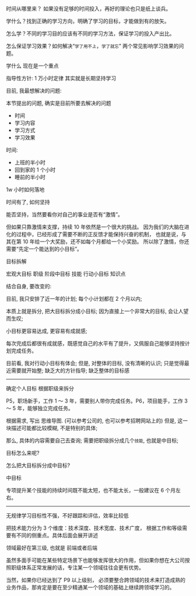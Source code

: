 时间从哪里来？
如果没有足够的时间投入，再好的理论也只是纸上谈兵。

学什么？找到正确的学习方向，明确了学习的目标，才能做到有的放矢。

怎么学？不同的学习目的应该有不同的学习方法，保证学习的投入产出比。

怎么保证学习效果？如何解决“`学了用不上`，`学了就忘`”
两个常见影响学习效果的问题。

学什么 现在是一个重点

指导性方针: 1 万小时定律
其实就是长期坚持学习

目前, 我最想解决的问题:

本节提出的问题, 确实是目前所要去解决的问题

- 时间
- 学习内容
- 学习方式
- 学习效果

时间:

- 上班的半小时
- 回到家的 1 个小时
- 睡前的半小时

1w 小时如何落地

时间有了, 如何坚持

能否坚持，当然要看你对自己的事业是否有“激情”。

但如果只靠激情来支撑，持续 10 年依然是一个很大的挑战。
因为我们的大脑在进化的过程中，已经形成了需要不断的正反馈才能保持兴奋的机制，
也就是说，与其在第 10 年给一个大奖励，还不如每个月都给一个小奖励。
所以除了激情，你还需要“先定一个能达到的小目标”。

目标拆解

宏观大目标 职级
阶段中目标 技能
行动小目标 知识点

结合自身, 要改变的:

目前, 我只安排了近一年的计划;
每个小计划都在 2 个月以内;

本质上就是拆分, 把大目标拆分成小目标;
因为直接上一个非常大的目标, 会让人望而生叹;

小目标更容易达成, 更容易有成就感;

每次完成后都很有成就感，既感觉自己的水平有了提升，又佩服自己能够坚持按计划完成任务。

目前看, 我对行动小目标有体会;
但是, 对整体的目标, 没有清晰的认识; 只是觉得最近需要就开始整;
缺乏大的方针指导; 缺乏整体的目标感

---

确定个人目标
根据职级来拆分

P5，职场新手，工作 1 ～ 3 年，需要别人带你完成任务。P6，项目能手，工作 3 ～ 5 年，能够独立完成任务。

根据需求, 写出 思维导图. (可以参考公司的, 也可以参考招聘网站上的)
但是, 这一块描述可能都比较模糊, 不是特别的具体;

那么, 具体的内容需要自己去查询; 需要把职级拆分成几个`技能`, 也就是中目标;

目标怎么来呢?

怎么把大目标拆分成中目标?

中目标

专项提升某个技能的持续时间既不能太短，也不能太长，一般建议在 6 个月左右。

---

无规律学习目标性不强，不好跟踪和评估，效率比较低

把技术能力分为 3 个维度：技术深度、技术宽度、技术广度，
根据工作和等级需要有不同的侧重点。具体后面会展开讲述

领域最好在第三级, 也就是 前端或者后端

虽然多面手可能在某些特定场景下也能够发挥很大的作用，但如果你想在大公司按照职级体系正常发展的话，专注某一个领域往往会更有优势。

当然，如果你已经达到了 P9 以上级别，
必须要整合跨领域的技术来打造成熟的业务作品，那肯定是要在至少精通某一个领域的基础上继续跨领域学习的。
